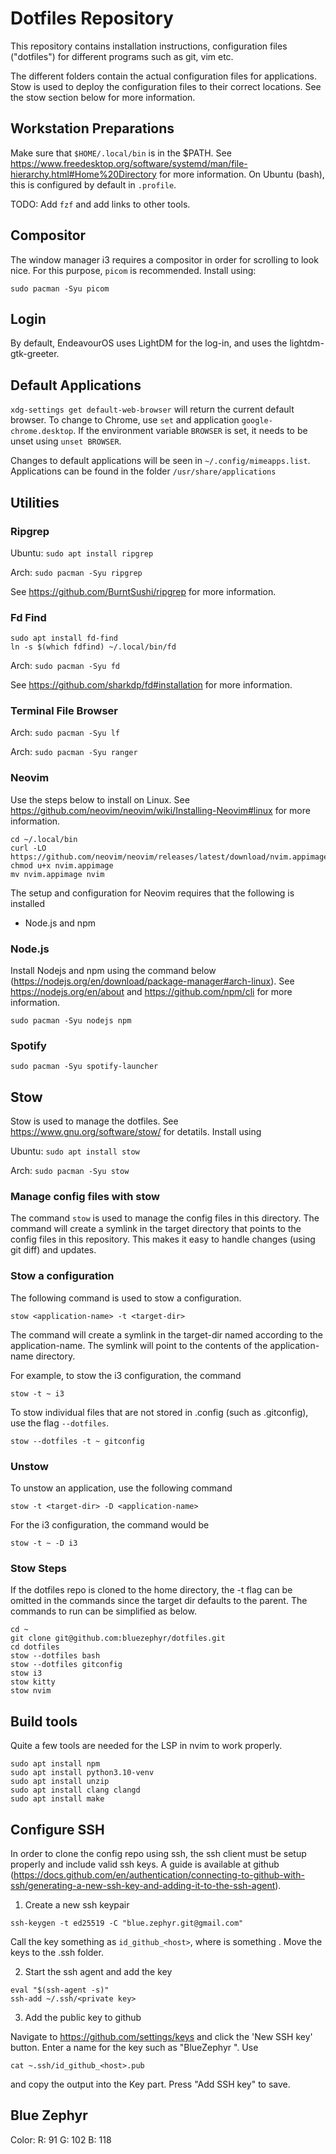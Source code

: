 # Dotfiles Repository

This repository contains installation instructions, configuration files
("dotfiles") for different programs such as git, vim etc.

The different folders contain the actual configuration files for applications.
Stow is used to deploy the configuration files to their correct locations.
See the stow section below for more information.


## Workstation Preparations

Make sure that `$HOME/.local/bin` is in the $PATH. See
https://www.freedesktop.org/software/systemd/man/file-hierarchy.html#Home%20Directory
for more information. On Ubuntu (bash), this is configured by default in
`.profile`.

TODO: Add `fzf` and add links to other tools.

## Compositor

The window manager i3 requires a compositor in order for scrolling to look nice.
For this purpose, `picom` is recommended. Install using:

`sudo pacman -Syu picom`


## Login

By default, EndeavourOS uses LightDM for the log-in, and uses the lightdm-gtk-greeter.

## Default Applications

`xdg-settings get default-web-browser` will return the current default browser.
To change to Chrome, use `set` and application `google-chrome.desktop`. If the
environment variable `BROWSER` is set, it needs to be unset using `unset
BROWSER`.

Changes to default applications will be seen in `~/.config/mimeapps.list`.
Applications can be found in the folder `/usr/share/applications`


## Utilities

### Ripgrep

Ubuntu: `sudo apt install ripgrep`

Arch: `sudo pacman -Syu ripgrep`

See https://github.com/BurntSushi/ripgrep for more information.


### Fd Find

```
sudo apt install fd-find
ln -s $(which fdfind) ~/.local/bin/fd
```

Arch: `sudo pacman -Syu fd`

See https://github.com/sharkdp/fd#installation for more information.


### Terminal File Browser

Arch: `sudo pacman -Syu lf`

Arch: `sudo pacman -Syu ranger`


### Neovim

Use the steps below to install on Linux.
See https://github.com/neovim/neovim/wiki/Installing-Neovim#linux
for more information.

```
cd ~/.local/bin
curl -LO https://github.com/neovim/neovim/releases/latest/download/nvim.appimage
chmod u+x nvim.appimage
mv nvim.appimage nvim
```

The setup and configuration for Neovim requires that the following is installed

* Node.js and npm


### Node.js

Install Nodejs and npm using the command below (https://nodejs.org/en/download/package-manager#arch-linux).
See https://nodejs.org/en/about and https://github.com/npm/cli for more
information.

`sudo pacman -Syu nodejs npm`

### Spotify

`sudo pacman -Syu spotify-launcher`

## Stow

Stow is used to manage the dotfiles. See https://www.gnu.org/software/stow/ for
detatils. Install using

Ubuntu: `sudo apt install stow`

Arch: `sudo pacman -Syu stow`

### Manage config files with stow

The command `stow` is used to manage the config files in this directory. The
command will create a symlink in the target directory that points to the config
files in this repository. This makes it easy to handle changes (using git diff)
and updates.

### Stow a configuration

The following command is used to stow a configuration.

`stow <application-name> -t <target-dir>`

The command will create a symlink in the target-dir named according to the
application-name. The symlink will point to the contents of the
application-name directory.

For example, to stow the i3 configuration, the command

`stow -t ~ i3`

To stow individual files that are not stored in .config (such as .gitconfig),
use the flag `--dotfiles`.

`stow --dotfiles -t ~ gitconfig`

### Unstow

To unstow an application, use the following command

`stow -t <target-dir> -D <application-name>`

For the i3 configuration, the command would be

`stow -t ~ -D i3`

### Stow Steps

If the dotfiles repo is cloned to the home directory, the -t flag can
be omitted in the commands since the target dir defaults to the parent.
The commands to run can be simplified as below.

```
cd ~
git clone git@github.com:bluezephyr/dotfiles.git
cd dotfiles
stow --dotfiles bash
stow --dotfiles gitconfig
stow i3
stow kitty
stow nvim
```

## Build tools

Quite a few tools are needed for the LSP in nvim to work properly.

```
sudo apt install npm
sudo apt install python3.10-venv
sudo apt install unzip
sudo apt install clang clangd
sudo apt install make
```


## Configure SSH

In order to clone the config repo using ssh, the ssh client must be setup
properly and include valid ssh keys. A guide is available at github
(https://docs.github.com/en/authentication/connecting-to-github-with-ssh/generating-a-new-ssh-key-and-adding-it-to-the-ssh-agent).

1. Create a new ssh keypair

`ssh-keygen -t ed25519 -C "blue.zephyr.git@gmail.com"`

Call the key something as `id_github_<host>`, where <host> is something . Move
the keys to the .ssh folder.

2. Start the ssh agent and add the key

```
eval "$(ssh-agent -s)"
ssh-add ~/.ssh/<private key>
```

3. Add the public key to github

Navigate to https://github.com/settings/keys and click the 'New SSH key'
button. Enter a name for the key such as "BlueZephyr <host>". Use

`cat ~.ssh/id_github_<host>.pub`

and copy the output into the Key part. Press "Add SSH key" to save.

## Blue Zephyr

Color: R: 91 G: 102 B: 118

